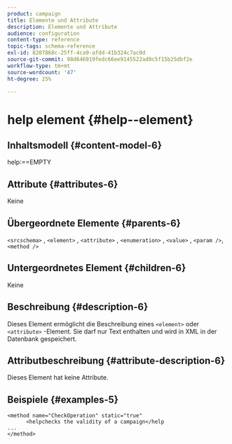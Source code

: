 ```yaml
---
product: campaign
title: Elemente und Attribute
description: Elemente und Attribute
audience: configuration
content-type: reference
topic-tags: schema-reference
exl-id: 8207868c-25ff-4ca9-afdd-41b324c7ac0d
source-git-commit: 98d646919fedc66ee9145522ad0c5f15b25dbf2e
workflow-type: tm+mt
source-wordcount: '47'
ht-degree: 25%

---
```


# help element {#help--element}

## Inhaltsmodell {#content-model-6}

help:==EMPTY

## Attribute {#attributes-6}

Keine

## Übergeordnete Elemente {#parents-6}

`<srcschema>`  ,   `<element>`   ,    `<attribute>`    ,     `<enumeration>`     ,      `<value>`      ,      `<param />`,       `<method />`

## Untergeordnetes Element {#children-6}

Keine

## Beschreibung {#description-6}

Dieses Element ermöglicht die Beschreibung eines `<element>` oder `<attribute>`   -Element. Sie darf nur Text enthalten und wird in XML in der Datenbank gespeichert.

## Attributbeschreibung {#attribute-description-6}

Dieses Element hat keine Attribute.

## Beispiele {#examples-5}

```
<method name="CheckOperation" static="true"
      <helpchecks the validity of a campaign</help
...
</method> 
```
